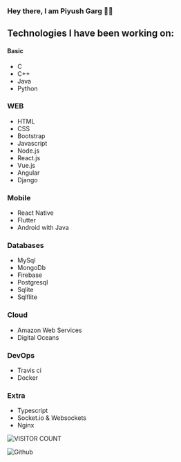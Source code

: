 ### Hey there, I am Piyush Garg 👋🏻

## Technologies I have been working on:

#### Basic
- C
- C++
- Java
- Python

### WEB
- HTML
- CSS
- Bootstrap
- Javascript
- Node.js
- React.js
- Vue.js
- Angular
- Django

### Mobile
- React Native
- Flutter
- Android with Java

### Databases
- MySql
- MongoDb
- Firebase
- Postgresql
- Sqlite
- Sqlflite

### Cloud
- Amazon Web Services
- Digital Oceans

### DevOps
- Travis ci
- Docker

### Extra
- Typescript
- Socket.io & Websockets
- Nginx

![VISITOR COUNT](https://profile-counter.glitch.me/piyushgarg195/count.svg)

![Github](https://img.shields.io/github/followers/piyushgarg195?style=social)
